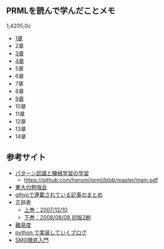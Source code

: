 ## PRMLを読んで学んだことメモ
1;4205;0c
- [1章](http://nbviewer.jupyter.org/github/eisoku9618/kuroiwa_demos/blob/master/PRML/chapter01.ipynb)
- 2章
- [3章](http://nbviewer.jupyter.org/github/eisoku9618/kuroiwa_demos/blob/master/PRML/chapter03.ipynb)
- [4章](http://nbviewer.jupyter.org/github/eisoku9618/kuroiwa_demos/blob/master/PRML/chapter04.ipynb)
- 5章
- 6章
- 7章
- 8章
- [9章](http://nbviewer.jupyter.org/github/eisoku9618/kuroiwa_demos/blob/master/PRML/chapter09.ipynb)
- 10章
- 11章
- 12章
- 13章
- 14章

## 参考サイト

- [パターン認識と機械学習の学習](https://github.com/herumi/prml)
   - https://github.com/herumi/prml/blob/master/main.pdf
- [東大の勉強会](http://bin.t.u-tokyo.ac.jp/prml2009/)
- [gihyoで連載されている記事のまとめ](http://d.hatena.ne.jp/n_shuyo/20130725/prml)
- 正誤表
   - [上巻：2007/12/10](http://ibisforest.org/index.php?PRML%2Ferrata1#zc066a9e)
   - [下巻：2008/08/08 初版2刷](http://ibisforest.org/index.php?PRML%2Ferrata1#zc066a9e)
- [難易度](http://ibisforest.org/index.php?PRML%2Fcourse)
- [python で実装していくブログ](http://aidiary.hatenablog.com/entry/20100829/1283068351)
- [SMO徹底入門](http://www.slideshare.net/sleepy_yoshi/smo-svm)

